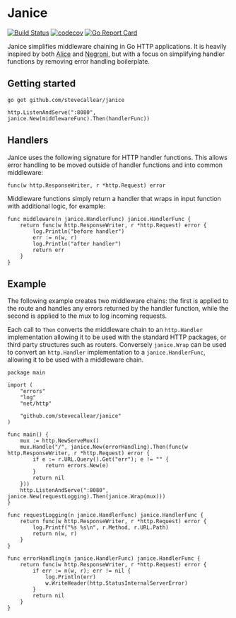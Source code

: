 # Janice
[![Build Status](https://travis-ci.org/stevecallear/janice.svg?branch=master)](https://travis-ci.org/stevecallear/janice)
[![codecov](https://codecov.io/gh/stevecallear/janice/branch/master/graph/badge.svg)](https://codecov.io/gh/stevecallear/janice)
[![Go Report Card](https://goreportcard.com/badge/github.com/stevecallear/janice)](https://goreportcard.com/report/github.com/stevecallear/janice)

Janice simplifies middleware chaining in Go HTTP applications. It is heavily inspired by both [Alice](https://github.com/justinas/alice) and [Negroni](https://github.com/urfave/negroni), but with a focus on simplifying handler functions by removing error handling boilerplate.

## Getting started
```
go get github.com/stevecallear/janice
```
```
http.ListenAndServe(":8080", janice.New(middlewareFunc).Then(handlerFunc))
```

## Handlers
Janice uses the following signature for HTTP handler functions. This allows error handling to be moved outside of handler functions and into common middleware:
```
func(w http.ResponseWriter, r *http.Request) error
```

Middleware functions simply return a handler that wraps in input function with additional logic, for example:
```
func middleware(n janice.HandlerFunc) janice.HandlerFunc {
	return func(w http.ResponseWriter, r *http.Request) error {
		log.Println("before handler")
		err := n(w, r)
		log.Println("after handler")
		return err
	}
}
```

## Example
The following example creates two middleware chains: the first is applied to the route and handles any errors returned by the handler function, while the second is applied to the mux to log incoming requests.

Each call to `Then` converts the middleware chain to an `http.Handler` implementation allowing it to be used with the standard HTTP packages, or third party structures such as routers. Conversely `janice.Wrap` can be used to convert an `http.Handler` implementation to a `janice.HandlerFunc`, allowing it to be used with a middleware chain.

```
package main

import (
	"errors"
	"log"
	"net/http"

	"github.com/stevecallear/janice"
)

func main() {
	mux := http.NewServeMux()
	mux.Handle("/", janice.New(errorHandling).Then(func(w http.ResponseWriter, r *http.Request) error {
		if e := r.URL.Query().Get("err"); e != "" {
			return errors.New(e)
		}
		return nil
	}))
	http.ListenAndServe(":8080", janice.New(requestLogging).Then(janice.Wrap(mux)))
}

func requestLogging(n janice.HandlerFunc) janice.HandlerFunc {
	return func(w http.ResponseWriter, r *http.Request) error {
		log.Printf("%s %s\n", r.Method, r.URL.Path)
		return n(w, r)
	}
}

func errorHandling(n janice.HandlerFunc) janice.HandlerFunc {
	return func(w http.ResponseWriter, r *http.Request) error {
		if err := n(w, r); err != nil {
			log.Println(err)
			w.WriteHeader(http.StatusInternalServerError)
		}
		return nil
	}
}
```